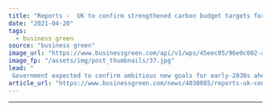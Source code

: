 ```yaml
---
title: "Reports -  UK to confirm strengthened carbon budget targets for 2035"
date: "2021-04-20"
tags: 
  - business green
source: "business green"
image_url: "https://www.businessgreen.com/api/v1/wps/45eec05/96e0c002-ad66-473e-a79c-dfc81466c4cb/4/Greenpeace-Road-Signs-185x114.jpg"
image_fp: "/assets/img/post_thumbnails/37.jpg"
lead: "
 Government expected to confirm ambitious new goals for early-2030s ahead of President Biden's high profile Leaders Summit ..."
article_url: "https://www.businessgreen.com/news/4030085/reports-uk-confirm-ambitious-decarbonisation-targets"
---
```


---
